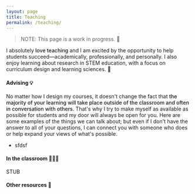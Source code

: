 ```yaml
---
layout: page
title: Teaching
permalink: /teaching/
---
```


> NOTE: This page is a work in progress. 🚧

I absolutely <span style="font-weight:500">love teaching</span> and I am excited by the opportunity to help students succeed—academically, professionally, and personally.
I also enjoy learning about research in STEM education, with a focus on curriculum design and learning sciences. 🧠


#### Advising 💡

No matter how I design my courses, it doesn't change the fact that <span style="font-weight:500">the majority of your learning will take place outside of the classroom and often in conversation with others</span>.
That's why I try to make myself as available as possible for students and my door will always be open for you.
Here are some examples of the things we can talk about; but even if I don't have the answer to all of your questions, I can connect you with someone who does or help expand your views of what's possible.

- sfdsf


#### In the classroom 👨🏼‍🏫

STUB


#### Other resources 📑
